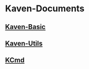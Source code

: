 # Kaven-Documents

## [Kaven-Basic](https://doc.kaven.xyz/kaven-basic/)

## [Kaven-Utils](https://doc.kaven.xyz/kaven-utils/)

## [KCmd](https://doc.kaven.xyz/KCmd/)
